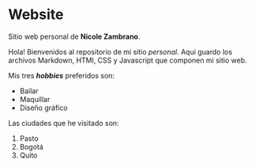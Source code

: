 # Website

Sitio web personal de **Nicole Zambrano**.

Hola! Bienvenidos al repositorio de mi sitio _personal_. Aqui guardo los archivos Markdown, HTMl, CSS y Javascript que componen mi sitio web.

Mis tres **_hobbies_** preferidos son:

- Bailar
- Maquillar
- Diseño gráfico

Las ciudades que he visitado son:

1. Pasto
1. Bogotá
1. Quito